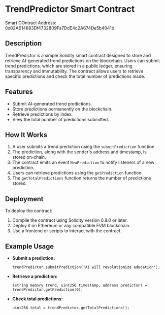 # TrendPredictor Smart Contract

Smart COntract Address: 0x02A614883Df4732809Fa7DdE4c2A674De5b4041b
## Description
TrendPredictor is a simple Solidity smart contract designed to store and retrieve AI-generated trend predictions on the blockchain. Users can submit trend predictions, which are stored in a public ledger, ensuring transparency and immutability. The contract allows users to retrieve specific predictions and check the total number of predictions made.

## Features
- Submit AI-generated trend predictions.
- Store predictions permanently on the blockchain.
- Retrieve predictions by index.
- View the total number of predictions submitted.

## How It Works
1. A user submits a trend prediction using the `submitPrediction` function.
2. The prediction, along with the sender's address and timestamp, is stored on-chain.
3. The contract emits an event `NewPrediction` to notify listeners of a new prediction.
4. Users can retrieve predictions using the `getPrediction` function.
5. The `getTotalPredictions` function returns the number of predictions stored.

## Deployment
To deploy the contract:
1. Compile the contract using Solidity version 0.8.0 or later.
2. Deploy it on Ethereum or any compatible EVM blockchain.
3. Use a frontend or scripts to interact with the contract.

## Example Usage
- **Submit a prediction:**
  ```solidity
  trendPredictor.submitPrediction("AI will revolutionize education");
  ```
- **Retrieve a prediction:**
  ```solidity
  (string memory trend, uint256 timestamp, address predictor) = trendPredictor.getPrediction(0);
  ```
- **Check total predictions:**
  ```solidity
  uint256 total = trendPredictor.getTotalPredictions();
  ```
